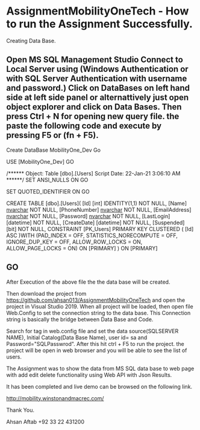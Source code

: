 # AssignmentMobilityOneTech - How to run the Assignment Successfully.


Creating Data Base.

Open MS SQL Management Studio
Connect to Local Server using (Windows Authentication or with SQL Server Authentication with username and password.)
Click on DataBases on left hand side at left side panel or alternattively just open object explorer and click on Data Bases.
Then press Ctrl + N for opening new query file. 
the paste the following code and execute by pressing F5 or (fn + F5). 
---------------------------------------------------------------------
Create DataBase MobilityOne_Dev
Go


USE [MobilityOne_Dev]
GO

/****** Object:  Table [dbo].[Users]    Script Date: 22-Jan-21 3:06:10 AM ******/
SET ANSI_NULLS ON
GO

SET QUOTED_IDENTIFIER ON
GO

CREATE TABLE [dbo].[Users](
	[Id] [int] IDENTITY(1,1) NOT NULL,
	[Name] [nvarchar](32) NOT NULL,
	[PhoneNumber] [nvarchar](16) NOT NULL,
	[EmailAddress] [nvarchar](38) NOT NULL,
	[Password] [nvarchar](42) NOT NULL,
	[LastLogin] [datetime] NOT NULL,
	[CreateDate] [datetime] NOT NULL,
	[Suspended] [bit] NOT NULL,
 CONSTRAINT [PK_Users] PRIMARY KEY CLUSTERED 
(
	[Id] ASC
)WITH (PAD_INDEX = OFF, STATISTICS_NORECOMPUTE = OFF, IGNORE_DUP_KEY = OFF, ALLOW_ROW_LOCKS = ON, ALLOW_PAGE_LOCKS = ON) ON [PRIMARY]
) ON [PRIMARY]

GO
----------------------------------------------------------------------------

After Execution of the above file the the data base will be created.

Then download the project from https://github.com/ahsan013/AssignmentMobilityOneTech and open the project in Visual Studio 2019.
When all project will be loaded, then open file Web.Config to set the connection string to the data base. This Connection string is basically the bridge between Data Base
and Code.

Search for <connectionStrings> tag in web.config file and set the data source(SQLSERVER NAME), Initial Catalog(Data Base Name), user id= sa and Password="SQLPasswrod". 
After this hit ctrl + F5 to run the project. the project will be open in web browser and you will be able to see the list of users.

The Assignment was to show the data from MS SQL data base to web page with add edit delete functionality using Web API with Json Results.

It has been completed and live demo can be browsed on the following link.

http://mobility.winstonandmacrec.com/

Thank You.

Ahsan Aftab
+92 33 22 431200



